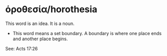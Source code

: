 # ὁροθεσία/horothesia
This word is an idea. It is a noun.

* This word means a set boundary. A boundary is where one place ends and another place begins. 

See: Acts 17:26
